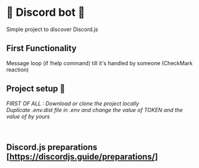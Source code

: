 # :robot: Discord bot :robot:<br>
Simple project to discover Discord.js <br>

## First Functionality 
Message loop (if !help command) till it's handled by someone (CheckMark reaction)

## Project setup :wrench:

*FIRST OF ALL : Download or clone the project locally*<br>
*Duplicate .env.dist file in .env and change the value of TOKEN and the value of by yours*

<br>


## Discord.js preparations [https://discordjs.guide/preparations/]
